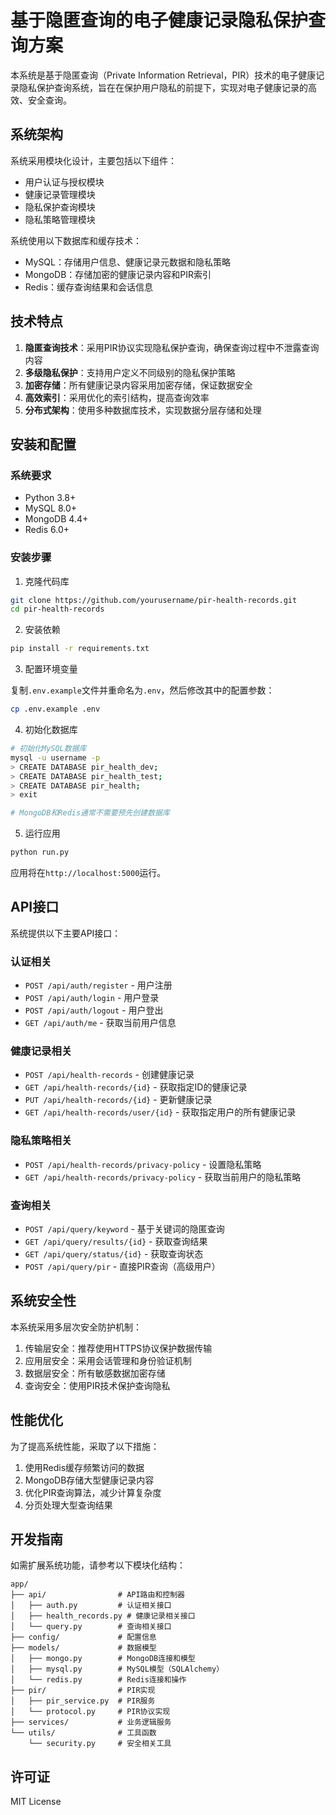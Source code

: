 # 基于隐匿查询的电子健康记录隐私保护查询方案

本系统是基于隐匿查询（Private Information Retrieval，PIR）技术的电子健康记录隐私保护查询系统，旨在在保护用户隐私的前提下，实现对电子健康记录的高效、安全查询。

## 系统架构

系统采用模块化设计，主要包括以下组件：

- 用户认证与授权模块
- 健康记录管理模块
- 隐私保护查询模块
- 隐私策略管理模块

系统使用以下数据库和缓存技术：

- MySQL：存储用户信息、健康记录元数据和隐私策略
- MongoDB：存储加密的健康记录内容和PIR索引
- Redis：缓存查询结果和会话信息

## 技术特点

1. **隐匿查询技术**：采用PIR协议实现隐私保护查询，确保查询过程中不泄露查询内容
2. **多级隐私保护**：支持用户定义不同级别的隐私保护策略
3. **加密存储**：所有健康记录内容采用加密存储，保证数据安全
4. **高效索引**：采用优化的索引结构，提高查询效率
5. **分布式架构**：使用多种数据库技术，实现数据分层存储和处理

## 安装和配置

### 系统要求

- Python 3.8+
- MySQL 8.0+
- MongoDB 4.4+
- Redis 6.0+

### 安装步骤

1. 克隆代码库

```bash
git clone https://github.com/yourusername/pir-health-records.git
cd pir-health-records
```

2. 安装依赖

```bash
pip install -r requirements.txt
```

3. 配置环境变量

复制`.env.example`文件并重命名为`.env`，然后修改其中的配置参数：

```bash
cp .env.example .env
```

4. 初始化数据库

```bash
# 初始化MySQL数据库
mysql -u username -p
> CREATE DATABASE pir_health_dev;
> CREATE DATABASE pir_health_test;
> CREATE DATABASE pir_health;
> exit

# MongoDB和Redis通常不需要预先创建数据库
```

5. 运行应用

```bash
python run.py
```

应用将在`http://localhost:5000`运行。

## API接口

系统提供以下主要API接口：

### 认证相关

- `POST /api/auth/register` - 用户注册
- `POST /api/auth/login` - 用户登录
- `POST /api/auth/logout` - 用户登出
- `GET /api/auth/me` - 获取当前用户信息

### 健康记录相关

- `POST /api/health-records` - 创建健康记录
- `GET /api/health-records/{id}` - 获取指定ID的健康记录
- `PUT /api/health-records/{id}` - 更新健康记录
- `GET /api/health-records/user/{id}` - 获取指定用户的所有健康记录

### 隐私策略相关

- `POST /api/health-records/privacy-policy` - 设置隐私策略
- `GET /api/health-records/privacy-policy` - 获取当前用户的隐私策略

### 查询相关

- `POST /api/query/keyword` - 基于关键词的隐匿查询
- `GET /api/query/results/{id}` - 获取查询结果
- `GET /api/query/status/{id}` - 获取查询状态
- `POST /api/query/pir` - 直接PIR查询（高级用户）

## 系统安全性

本系统采用多层次安全防护机制：

1. 传输层安全：推荐使用HTTPS协议保护数据传输
2. 应用层安全：采用会话管理和身份验证机制
3. 数据层安全：所有敏感数据加密存储
4. 查询安全：使用PIR技术保护查询隐私

## 性能优化

为了提高系统性能，采取了以下措施：

1. 使用Redis缓存频繁访问的数据
2. MongoDB存储大型健康记录内容
3. 优化PIR查询算法，减少计算复杂度
4. 分页处理大型查询结果

## 开发指南

如需扩展系统功能，请参考以下模块化结构：

```
app/
├── api/                # API路由和控制器
│   ├── auth.py         # 认证相关接口
│   ├── health_records.py # 健康记录相关接口
│   └── query.py        # 查询相关接口
├── config/             # 配置信息
├── models/             # 数据模型
│   ├── mongo.py        # MongoDB连接和模型
│   ├── mysql.py        # MySQL模型（SQLAlchemy）
│   └── redis.py        # Redis连接和操作
├── pir/                # PIR实现
│   ├── pir_service.py  # PIR服务
│   └── protocol.py     # PIR协议实现
├── services/           # 业务逻辑服务
└── utils/              # 工具函数
    └── security.py     # 安全相关工具
```

## 许可证

MIT License 